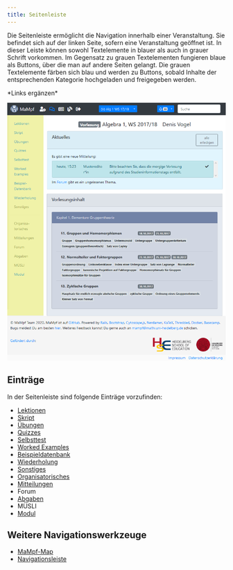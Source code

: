 ```yaml
---
title: Seitenleiste
---
```


Die Seitenleiste ermöglicht die Navigation innerhalb einer Veranstaltung. Sie befindet sich auf der linken Seite, sofern eine Veranstaltung geöffnet ist. In dieser Leiste können sowohl Textelemente in blauer als auch in grauer Schrift vorkommen. Im Gegensatz zu grauen Textelementen fungieren blaue als Buttons, über die man auf andere Seiten gelangt. Die grauen Textelemente färben sich blau und werden zu Buttons, sobald Inhalte der entsprechenden Kategorie hochgeladen und freigegeben werden.

\*Links ergänzen\*

![](/img/Veranstaltung_Sidebar.png)

## Einträge

In der Seitenleiste sind folgende Einträge vorzufinden:

* [Lektionen](lessons.md)
* [Skript](manuscript.md)
* [Übungen](exercises.md)
* [Quizzes](quizzes.md)
* [Selbsttest](self-assessment.md)
* [Worked Examples](worked-examples.md)
* [Beispieldatenbank](erdbeere.md)
* [Wiederholung](repetition.md)
* [Sonstiges](miscellaneous.md)
* [Organisatorisches](general-information.md)
* [Mitteilungen](announcements.md)
* Forum
* [Abgaben](submissions.md)
* MÜSLI
* [Modul](module.md)

## Weitere Navigationswerkzeuge
* [MaMpf-Map](mampf-maps.md)
* [Navigationsleiste](nav-bar.md)
